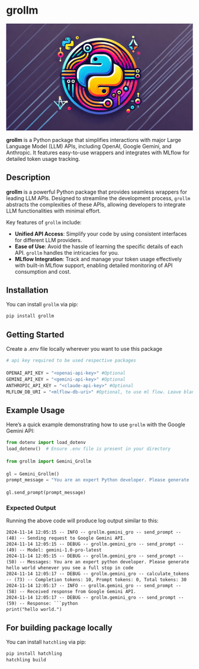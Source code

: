 # grollm
![Jira FStack Logo](./images/9m42vusr.png)

**grollm** is a Python package that simplifies interactions with major Large Language Model (LLM) APIs, including OpenAI, Google Gemini, and Anthropic. It features easy-to-use wrappers and integrates with MLflow for detailed token usage tracking.

## Description

**grollm** is a powerful Python package that provides seamless wrappers for leading LLM APIs. Designed to streamline the development process, `grollm` abstracts the complexities of these APIs, allowing developers to integrate LLM functionalities with minimal effort.

Key features of `grollm` include:

- **Unified API Access**: Simplify your code by using consistent interfaces for different LLM providers.
- **Ease of Use**: Avoid the hassle of learning the specific details of each API. `grollm` handles the intricacies for you.
- **MLflow Integration**: Track and manage your token usage effectively with built-in MLflow support, enabling detailed monitoring of API consumption and cost.

## Installation

You can install `grollm` via pip:

```python
pip install grollm
```

## Getting Started

Create a .env file locally wherever you want to use this package

```python
# api key required to be used respective packages

OPENAI_API_KEY = "<openai-api-key>" #Optional
GEMINI_API_KEY = "<gemini-api-key>" #Optional
ANTHROPIC_API_KEY = "<claude-api-key>" #Optional
MLFLOW_DB_URI = "<mlflow-db-uri>" #Optional, to use ml flow. Leave blank if not required. Ex sqlite:///logs/mlflow.db
```

## Example Usage

Here’s a quick example demonstrating how to use `grollm` with the Google Gemini API:

```python
from dotenv import load_dotenv
load_dotenv()  # Ensure .env file is present in your directory

from grollm import Gemini_Grollm

gl = Gemini_Grollm()
prompt_message = "You are an expert Python developer. Please generate 'hello world' whenever you see a full stop in code."

gl.send_prompt(prompt_message)
```

### Expected Output

Running the above code will produce log output similar to this:

```
2024-11-14 12:05:15 -- INFO -- grollm.gemini_gro -- send_prompt -- (48) -- Sending request to Google Gemini API.
2024-11-14 12:05:15 -- DEBUG -- grollm.gemini_gro -- send_prompt -- (49) -- Model: gemini-1.0-pro-latest
2024-11-14 12:05:15 -- DEBUG -- grollm.gemini_gro -- send_prompt -- (50) -- Messages: You are an expert python developer. Please generate hello world whenever you see a full stop in code
2024-11-14 12:05:17 -- DEBUG -- grollm.gemini_gro -- calculate_tokens -- (73) -- Completion tokens: 10, Prompt tokens: 0, Total tokens: 30
2024-11-14 12:05:17 -- INFO -- grollm.gemini_gro -- send_prompt -- (58) -- Received response from Google Gemini API.
2024-11-14 12:05:17 -- DEBUG -- grollm.gemini_gro -- send_prompt -- (59) -- Response: ```python
print("hello world.")
```

## For building package locally

You can install `hatchling` via pip:

```python
pip install hatchling
hatchling build
```